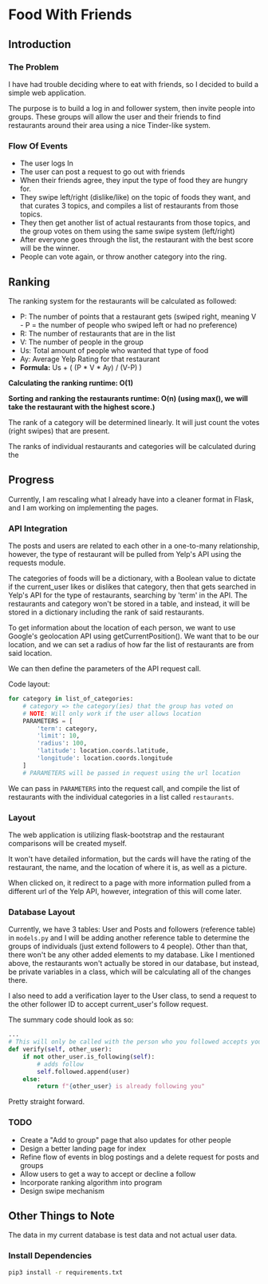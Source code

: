# Food With Friends 

## Introduction

### The Problem

I have had trouble deciding where to eat with friends, so I decided to build a simple web application. 

The purpose is to build a log in and follower system, then invite people into groups. These groups will allow the user and their friends to find restaurants around their area using a nice Tinder-like system.

### Flow Of Events

- The user logs In
- The user can post a request to go out with friends
- When their friends agree, they input the type of food they are hungry for.
- They swipe left/right (dislike/like) on the topic of foods they want, and that curates 3 topics, and compiles a list of restaurants from those topics.
- They then get another list of actual restaurants from those topics, and the group votes on them using the same swipe system (left/right)
- After everyone goes through the list, the restaurant with the best score will be the winner. 
- People can vote again, or throw another category into the ring.

## Ranking

The ranking system for the restaurants will be calculated as followed:

- P: The number of points that a restaurant gets (swiped right, meaning V - P = the number of people who swiped left or had no preference)
- R: The number of restaurants that are in the list
- V: The number of people in the group
- Us: Total amount of people who wanted that type of food
- Ay: Average Yelp Rating for that restaurant
- **Formula:** Us + ( (P * V * Ay)  / (V-P) )

**Calculating the ranking runtime: O(1)**

**Sorting and ranking the restaurants runtime: O(n) (using max(), we will take the restaurant with the highest score.)**

The rank of a category will be determined linearly. It will just count the votes (right swipes) that are present.

The ranks of individual restaurants and categories will be calculated during the 

## Progress

Currently, I am rescaling what I already have into a cleaner format in Flask, and I am working on implementing the pages.

### API Integration

The posts and users are related to each other in a one-to-many relationship, however, the type of restaurant will be pulled from Yelp's API using the requests module. 

The categories of foods will be a dictionary, with a Boolean value to dictate if the current_user likes or dislikes that category, then that gets searched in Yelp's API for the type of restaurants, searching by 'term' in the API. The restaurants and category won't be stored in a table, and instead, it will be stored in a dictionary including the rank of said restaurants. 

To get information about the location of each person, we want to use Google's geolocation API using getCurrentPosition(). We want that to be our location, and we can set a radius of how far the list of restaurants are from said location.

We can then define the parameters of the API request call.

Code layout:

```python
for category in list_of_categories:
	# category => the category(ies) that the group has voted on 
	# NOTE: Will only work if the user allows location
	PARAMETERS = [
		'term': category,
	    'limit': 10,
    	'radius': 100,
    	'latitude': location.coords.latitude,
    	'longitude': location.coords.longitude
	]
    # PARAMETERS will be passed in request using the url location
```

We can pass in `PARAMETERS` into the request call, and compile the list of restaurants with the individual categories in a list called `restaurants`. 

### Layout

The web application is utilizing flask-bootstrap and the restaurant comparisons will be created myself. 

It won't have detailed information, but the cards will have the rating of the restaurant, the name, and the location of where it is, as well as a picture. 

When clicked on, it redirect to a page with more information pulled from a different url of the Yelp API, however, integration of this will come later.

### Database Layout

Currently, we have 3 tables: User and Posts and followers (reference table) in `models.py` and I will be adding another reference table to determine the groups of individuals (just extend followers to 4 people). Other than that, there won't be any other added elements to my database. Like I mentioned above, the restaurants won't actually be stored in our database, but instead, be private variables in a class, which will be calculating all of the changes there.

I also need to add a verification layer to the User class, to send a request to the other follower ID to accept current_user's follow request.

The summary code should look as so:

```python
...
# This will only be called with the person who you followed accepts your follow request
def verify(self, other_user):
    if not other_user.is_following(self):
        # adds follow
        self.followed.append(user)
    else:
        return f"{other_user} is already following you"
```

Pretty straight forward.

### TODO

- Create a "Add to group" page that also updates for other people
- Design a better landing page for index
- Refine flow of events in blog postings and a delete request for posts and groups
- Allow users to get a way to accept or decline a follow
- Incorporate ranking algorithm into program
- Design swipe mechanism

## Other Things to Note

The data in my current database is test data and not actual user data.



### Install Dependencies

```bash
pip3 install -r requirements.txt
```

